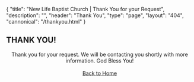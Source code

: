{
	"title": "New Life Baptist Church | Thank You for your Request",
	"description": "",
	"header": "Thank You",
	"type": "page",
	"layout": "404",
	"cannonical": "/thankyou.html"
}
<section>
	<div class="container small" >				
			<h2>THANK YOU!</h2>
			<p style="text-align: center;">Thank you for your request. We will be contacting you shortly with more information. God Bless You!
			<br><br>
				<a class="button" href="/index.html">Back to Home</a>
			</p>
	</div>
</section>